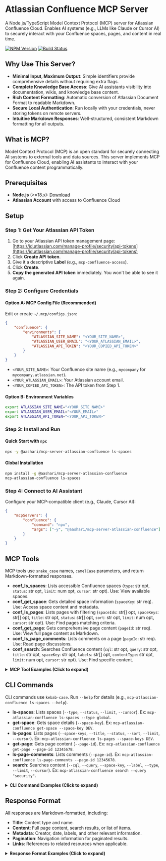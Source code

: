 # Atlassian Confluence MCP Server

A Node.js/TypeScript Model Context Protocol (MCP) server for Atlassian Confluence Cloud. Enables AI systems (e.g., LLMs like Claude or Cursor AI) to securely interact with your Confluence spaces, pages, and content in real time.

[![NPM Version](https://img.shields.io/npm/v/@aashari/mcp-server-atlassian-confluence)](https://www.npmjs.com/package/@aashari/mcp-server-atlassian-confluence)
[![Build Status](https://img.shields.io/github/workflow/status/aashari/mcp-server-atlassian-confluence/CI)](https://github.com/aashari/mcp-server-atlassian-confluence/actions)

## Why Use This Server?

- **Minimal Input, Maximum Output**: Simple identifiers provide comprehensive details without requiring extra flags.
- **Complete Knowledge Base Access**: Give AI assistants visibility into documentation, wikis, and knowledge base content.
- **Rich Content Formatting**: Automatic conversion of Atlassian Document Format to readable Markdown.
- **Secure Local Authentication**: Run locally with your credentials, never storing tokens on remote servers.
- **Intuitive Markdown Responses**: Well-structured, consistent Markdown formatting for all outputs.

## What is MCP?

Model Context Protocol (MCP) is an open standard for securely connecting AI systems to external tools and data sources. This server implements MCP for Confluence Cloud, enabling AI assistants to interact with your Confluence content programmatically.

## Prerequisites

- **Node.js** (>=18.x): [Download](https://nodejs.org/)
- **Atlassian Account** with access to Confluence Cloud

## Setup

### Step 1: Get Your Atlassian API Token

1. Go to your Atlassian API token management page: [https://id.atlassian.com/manage-profile/security/api-tokens](https://id.atlassian.com/manage-profile/security/api-tokens)
2. Click **Create API token**.
3. Give it a descriptive **Label** (e.g., `mcp-confluence-access`).
4. Click **Create**.
5. **Copy the generated API token** immediately. You won't be able to see it again.

### Step 2: Configure Credentials

#### Option A: MCP Config File (Recommended)

Edit or create `~/.mcp/configs.json`:

```json
{
	"confluence": {
		"environments": {
			"ATLASSIAN_SITE_NAME": "<YOUR_SITE_NAME>",
			"ATLASSIAN_USER_EMAIL": "<YOUR_ATLASSIAN_EMAIL>",
			"ATLASSIAN_API_TOKEN": "<YOUR_COPIED_API_TOKEN>"
		}
	}
}
```

- `<YOUR_SITE_NAME>`: Your Confluence site name (e.g., `mycompany` for `mycompany.atlassian.net`).
- `<YOUR_ATLASSIAN_EMAIL>`: Your Atlassian account email.
- `<YOUR_COPIED_API_TOKEN>`: The API token from Step 1.

#### Option B: Environment Variables

```bash
export ATLASSIAN_SITE_NAME="<YOUR_SITE_NAME>"
export ATLASSIAN_USER_EMAIL="<YOUR_EMAIL>"
export ATLASSIAN_API_TOKEN="<YOUR_API_TOKEN>"
```

### Step 3: Install and Run

#### Quick Start with `npx`

```bash
npx -y @aashari/mcp-server-atlassian-confluence ls-spaces
```

#### Global Installation

```bash
npm install -g @aashari/mcp-server-atlassian-confluence
mcp-atlassian-confluence ls-spaces
```

### Step 4: Connect to AI Assistant

Configure your MCP-compatible client (e.g., Claude, Cursor AI):

```json
{
	"mcpServers": {
		"confluence": {
			"command": "npx",
			"args": ["-y", "@aashari/mcp-server-atlassian-confluence"]
		}
	}
}
```

## MCP Tools

MCP tools use `snake_case` names, `camelCase` parameters, and return Markdown-formatted responses.

- **conf_ls_spaces**: Lists accessible Confluence spaces (`type`: str opt, `status`: str opt, `limit`: num opt, `cursor`: str opt). Use: View available spaces.
- **conf_get_space**: Gets detailed space information (`spaceKey`: str req). Use: Access space content and metadata.
- **conf_ls_pages**: Lists pages with filtering (`spaceIds`: str[] opt, `spaceKeys`: str[] opt, `title`: str opt, `status`: str[] opt, `sort`: str opt, `limit`: num opt, `cursor`: str opt). Use: Find pages matching criteria.
- **conf_get_page**: Gets comprehensive page content (`pageId`: str req). Use: View full page content as Markdown.
- **conf_ls_page_comments**: Lists comments on a page (`pageId`: str req). Use: Read page discussions.
- **conf_search**: Searches Confluence content (`cql`: str opt, `query`: str opt, `title`: str opt, `spaceKey`: str opt, `labels`: str[] opt, `contentType`: str opt, `limit`: num opt, `cursor`: str opt). Use: Find specific content.

<details>
<summary><b>MCP Tool Examples (Click to expand)</b></summary>

### `conf_ls_spaces`

**List Global Spaces:**
```json
{ "type": "global", "status": "current", "limit": 10 }
```

### `conf_get_space`

**Get Space Details:**
```json
{ "spaceKey": "DEV" }
```

### `conf_ls_pages`

**List Pages by Space and Title:**
```json
{
	"spaceKeys": ["DEV"],
	"title": "API Documentation",
	"status": ["current"],
	"sort": "-modified-date"
}
```

**List Pages from Multiple Spaces:**
```json
{
	"spaceKeys": ["DEV", "HR", "MARKETING"],
	"limit": 15,
	"sort": "-modified-date"
}
```

### `conf_get_page`

**Get Page Content:**
```json
{ "pageId": "12345678" }
```

### `conf_ls_page_comments`

**List Page Comments:**
```json
{ "pageId": "12345678" }
```

### `conf_search`

**Simple Search:**
```json
{
	"query": "release notes Q1",
	"spaceKey": "PRODUCT",
	"contentType": "page",
	"limit": 5
}
```

**Advanced CQL Search:**
```json
{ "cql": "space = DEV AND label = api AND created >= '2023-01-01'" }
```

</details>

## CLI Commands

CLI commands use `kebab-case`. Run `--help` for details (e.g., `mcp-atlassian-confluence ls-spaces --help`).

- **ls-spaces**: Lists spaces (`--type`, `--status`, `--limit`, `--cursor`). Ex: `mcp-atlassian-confluence ls-spaces --type global`.
- **get-space**: Gets space details (`--space-key`). Ex: `mcp-atlassian-confluence get-space --space-key DEV`.
- **ls-pages**: Lists pages (`--space-keys`, `--title`, `--status`, `--sort`, `--limit`, `--cursor`). Ex: `mcp-atlassian-confluence ls-pages --space-keys DEV`.
- **get-page**: Gets page content (`--page-id`). Ex: `mcp-atlassian-confluence get-page --page-id 12345678`.
- **ls-page-comments**: Lists comments (`--page-id`). Ex: `mcp-atlassian-confluence ls-page-comments --page-id 12345678`.
- **search**: Searches content (`--cql`, `--query`, `--space-key`, `--label`, `--type`, `--limit`, `--cursor`). Ex: `mcp-atlassian-confluence search --query "security"`.

<details>
<summary><b>CLI Command Examples (Click to expand)</b></summary>

### List Spaces

**List Global Spaces:**
```bash
mcp-atlassian-confluence ls-spaces --type global --status current --limit 10
```

### Get Space

```bash
mcp-atlassian-confluence get-space --space-key DEV
```

### List Pages

**By Multiple Space Keys:**
```bash
mcp-atlassian-confluence ls-pages --space-keys DEV HR MARKETING --limit 15 --sort "-modified-date"
```

**With Title Filter:**
```bash
mcp-atlassian-confluence ls-pages --space-keys DEV --title "API Documentation" --status current
```

### Get Page

```bash
mcp-atlassian-confluence get-page --page-id 12345678
```

### List Page Comments

```bash
mcp-atlassian-confluence ls-page-comments --page-id 12345678
```

### Search

**Simple Search:**
```bash
mcp-atlassian-confluence search --query "security best practices" --space-key DOCS --type page --limit 5
```

**CQL Search:**
```bash
mcp-atlassian-confluence search --cql "label = official-docs AND creator = currentUser()"
```

</details>

## Response Format

All responses are Markdown-formatted, including:

- **Title**: Content type and name.
- **Content**: Full page content, search results, or list of items.
- **Metadata**: Creator, date, labels, and other relevant information.
- **Pagination**: Navigation information for paginated results.
- **Links**: References to related resources when applicable.

<details>
<summary><b>Response Format Examples (Click to expand)</b></summary>

### Space List Response

```markdown
# Confluence Spaces

Showing **5** global spaces (current)

| Key | Name | Description |
|---|---|---|
| [DEV](#) | Development | Engineering and development documentation |
| [HR](#) | Human Resources | Employee policies and procedures |
| [MARKETING](#) | Marketing | Brand guidelines and campaign materials |
| [PRODUCT](#) | Product | Product specifications and roadmaps |
| [SALES](#) | Sales | Sales processes and resources |

*Retrieved from mycompany.atlassian.net on 2025-05-19 14:22 UTC*

Use `cursor: "next-page-token-123"` to see more spaces.
```

### Page Content Response

```markdown
# API Authentication Guide

**Space:** [DEV](#) (Development)
**Created by:** Jane Smith on 2025-04-01
**Last updated:** John Doe on 2025-05-15
**Labels:** api, security, authentication

## Overview

This document outlines the authentication approaches supported by our API platform.

## Authentication Methods

### OAuth 2.0

We support the following OAuth 2.0 flows:

1. **Authorization Code Flow** - For web applications
2. **Client Credentials Flow** - For server-to-server
3. **Implicit Flow** - For legacy clients only

### API Keys

Static API keys are supported but discouraged for production use due to security limitations:

| Key Type | Use Case | Expiration |
|---|---|---|
| Development | Testing | 30 days |
| Production | Live systems | 90 days |

## Implementation Examples

```python
import requests

def get_oauth_token():
    return requests.post(
        'https://api.example.com/oauth/token',
        data={
            'client_id': 'YOUR_CLIENT_ID',
            'client_secret': 'YOUR_CLIENT_SECRET',
            'grant_type': 'client_credentials'
        }
    ).json()['access_token']
```

*Retrieved from mycompany.atlassian.net on 2025-05-19 14:25 UTC*
```

</details>

## Development

```bash
# Clone repository
git clone https://github.com/aashari/mcp-server-atlassian-confluence.git
cd mcp-server-atlassian-confluence

# Install dependencies
npm install

# Run in development mode
npm run dev:server

# Run tests
npm test
```

## Contributing

Contributions are welcome! Please:

1. Fork the repository.
2. Create a feature branch (`git checkout -b feature/xyz`).
3. Commit changes (`git commit -m "Add xyz feature"`).
4. Push to the branch (`git push origin feature/xyz`).
5. Open a pull request.

See [CONTRIBUTING.md](CONTRIBUTING.md) for details.

## License

[ISC License](LICENSE)

